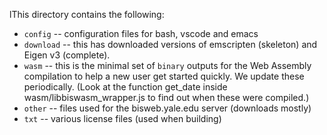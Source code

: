 lThis directory contains the following:

* `config` -- configuration files for bash, vscode and emacs
* `download` -- this has downloaded versions of emscripten (skeleton) and Eigen
  v3 (complete).
* `wasm` -- this is the minimal set of `binary` outputs for the Web Assembly
    compilation to help a new user get started quickly. We update these
    periodically. (Look at the function get_date inside
    wasm/libbiswasm_wrapper.js to find out when these were compiled.)
* `other` -- files used for the bisweb.yale.edu server (downloads mostly)
* `txt` -- various license files (used when building)
